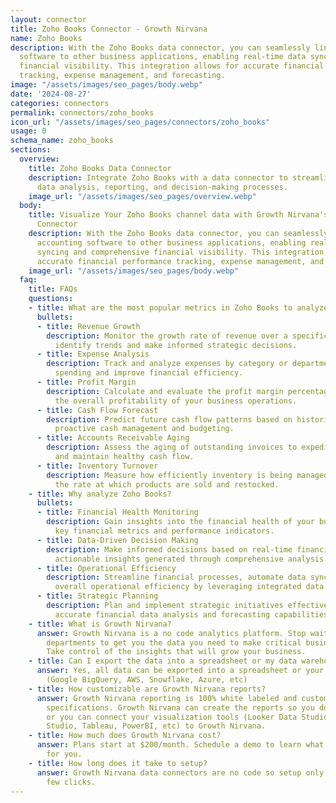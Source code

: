 ```yaml
---
layout: connector
title: Zoho Books Connector - Growth Nirvana
name: Zoho Books
description: With the Zoho Books data connector, you can seamlessly link your accounting
  software to other business applications, enabling real-time data syncing and comprehensive
  financial visibility. This integration allows for accurate financial performance
  tracking, expense management, and forecasting.
image: "/assets/images/seo_pages/body.webp"
date: '2024-08-27'
categories: connectors
permalink: connectors/zoho_books
icon_url: "/assets/images/seo_pages/connectors/zoho_books"
usage: 0
schema_name: zoho_books
sections:
  overview:
    title: Zoho Books Data Connector
    description: Integrate Zoho Books with a data connector to streamline financial
      data analysis, reporting, and decision-making processes.
    image_url: "/assets/images/seo_pages/overview.webp"
  body:
    title: Visualize Your Zoho Books channel data with Growth Nirvana's Zoho Books
      Connector
    description: With the Zoho Books data connector, you can seamlessly link your
      accounting software to other business applications, enabling real-time data
      syncing and comprehensive financial visibility. This integration allows for
      accurate financial performance tracking, expense management, and forecasting.
    image_url: "/assets/images/seo_pages/body.webp"
  faq:
    title: FAQs
    questions:
    - title: What are the most popular metrics in Zoho Books to analyze?
      bullets:
      - title: Revenue Growth
        description: Monitor the growth rate of revenue over a specific period to
          identify trends and make informed strategic decisions.
      - title: Expense Analysis
        description: Track and analyze expenses by category or department to optimize
          spending and improve financial efficiency.
      - title: Profit Margin
        description: Calculate and evaluate the profit margin percentage to gauge
          the overall profitability of your business operations.
      - title: Cash Flow Forecast
        description: Predict future cash flow patterns based on historical data, enabling
          proactive cash management and budgeting.
      - title: Accounts Receivable Aging
        description: Assess the aging of outstanding invoices to expedite collections
          and maintain healthy cash flow.
      - title: Inventory Turnover
        description: Measure how efficiently inventory is being managed by analyzing
          the rate at which products are sold and restocked.
    - title: Why analyze Zoho Books?
      bullets:
      - title: Financial Health Monitoring
        description: Gain insights into the financial health of your business by analyzing
          key financial metrics and performance indicators.
      - title: Data-Driven Decision Making
        description: Make informed decisions based on real-time financial data and
          actionable insights generated through comprehensive analysis.
      - title: Operational Efficiency
        description: Streamline financial processes, automate data syncing, and improve
          overall operational efficiency by leveraging integrated data connectors.
      - title: Strategic Planning
        description: Plan and implement strategic initiatives effectively by utilizing
          accurate financial data analysis and forecasting capabilities.
    - title: What is Growth Nirvana?
      answer: Growth Nirvana is a no code analytics platform. Stop waiting for other
        departments to get you the data you need to make critical business decisions.
        Take control of the insights that will grow your business.
    - title: Can I export the data into a spreadsheet or my data warehouse?
      answer: Yes, all data can be exported into a spreadsheet or your data warehouse
        (Google BigQuery, AWS, Snowflake, Azure, etc)
    - title: How customizable are Growth Nirvana reports?
      answer: Growth Nirvana reporting is 100% white labeled and customized to your
        specifications. Growth Nirvana can create the reports so you don’t have to
        or you can connect your visualization tools (Looker Data Studio/Google Data
        Studio, Tableau, PowerBI, etc) to Growth Nirvana.
    - title: How much does Growth Nirvana cost?
      answer: Plans start at $200/month. Schedule a demo to learn what plan is best
        for you.
    - title: How long does it take to setup?
      answer: Growth Nirvana data connectors are no code so setup only requires a
        few clicks.
---
```

